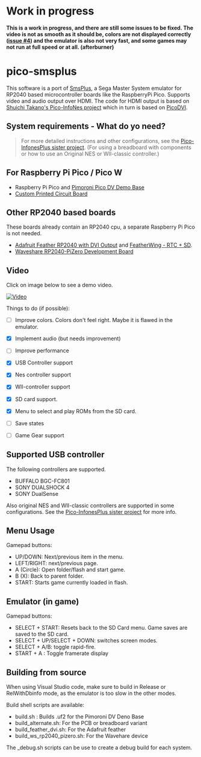 # Work in progress

**This is a work in progress, and there are still some issues to be fixed. The video is not as smooth as it should be, colors are not displayed correctly ([issue #4](https://github.com/fhoedemakers/pico-smsplus/issues/4)) and the emulator is also not very fast, and some games may not run at full speed or at all. (afterburner)**

# pico-smsplus

This software is a port of [SmsPlus](https://segaretro.org/SMS_Plus), a Sega Master System emulator for RP2040 based microcontroller boards like the RaspberryPi Pico. Supports video and audio output over HDMI.
The code for HDMI output is based on [Shuichi Takano's Pico-InfoNes project](https://github.com/shuichitakano/pico-infones) which in turn is based on [PicoDVI](https://github.com/Wren6991/PicoDVI).

## System requirements - What do yo need?

> For more detailed instructions and other configurations, see the [Pico-InfonesPlus sister project](https://github.com/fhoedemakers/pico-infonesPlus). (For using a breadboard with components or how to use an Original NES or WII-classic controller.)

## For Raspberry Pi Pico / Pico W

- Raspberry Pi Pico and [Pimoroni Pico DV Demo Base](https://shop.pimoroni.com/products/pimoroni-pico-dv-demo-base?variant=39494203998291)
- [Custom Printed Circuit Board](https://github.com/fhoedemakers/pico-infonesPlus/blob/main/README.md#pcb-with-raspberry-pi-pico)

## Other RP2040 based boards

These boards already contain an RP2040 cpu, a separate Raspberry Pi Pico is not needed.

- [Adafruit Feather RP2040 with DVI Output](https://www.adafruit.com/product/5710) and [FeatherWing - RTC + SD](https://www.adafruit.com/product/2922).
- [Waveshare RP2040-PiZero Development Board](https://www.waveshare.com/rp2040-pizero.htm)

## Video
Click on image below to see a demo video.

[![Video](https://img.youtube.com/vi/__E8h2Ay3g8/0.jpg)](https://www.youtube.com/watch?v=__E8h2Ay3g8)

Things to do (if possible):

- [ ] Improve colors. Colors don't feel right. Maybe it is flawed in the emulator.
- [x] Implement audio (but needs improvement)
- [ ] Improve performance
- [x] USB Controller support
- [X] Nes controller support
- [X] WII-controller support
- [X] SD card support.
- [X] Menu to select and play ROMs from the SD card.
- [ ] Save states
- [ ] Game Gear support


## Supported USB controller
The following controllers are supported.

- BUFFALO BGC-FC801
- SONY DUALSHOCK 4
- SONY DualSense

Also original NES and WII-classic controllers are supported in some configurations. See the [Pico-InfonesPlus sister project](https://github.com/fhoedemakers/pico-infonesPlus) for more info.

## Menu Usage
Gamepad buttons:
- UP/DOWN: Next/previous item in the menu.
- LEFT/RIGHT: next/previous page.
- A (Circle): Open folder/flash and start game.
- B (X): Back to parent folder.
- START: Starts game currently loaded in flash.

## Emulator (in game)
Gamepad buttons:
- SELECT + START: Resets back to the SD Card menu. Game saves are saved to the SD card.
- SELECT + UP/SELECT + DOWN: switches screen modes.
- SELECT + A/B: toggle rapid-fire.
- START + A : Toggle framerate display

## Building from source

When using Visual Studio code, make sure to build in Release or RelWithDbinfo mode, as the emulator is too slow in the other modes.

Build shell scripts are available:

- build.sh : Builds .uf2 for the Pimoroni DV Deno Base
- build_alternate.sh: For the PCB or breadboard variant
- build_feather_dvi.sh: For the Adafruit feather
- build_ws_rp2040_pizero.sh: For the Wavehare device

The _debug.sh scripts can be use to create a debug build for each system.

